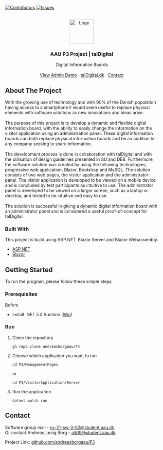 [![Contributors][contributors-shield]][contributors-url]
[![Issues][issues-shield]][issues-url]

<!-- PROJECT LOGO -->
<br />
<div align="center">
  <a href="http://taldigital.dk/">
    <img src="https://i.imgur.com/QtVY2Gm.png" alt="Logo" width="80" height="80">
  </a>

  <h3 align="center">AAU P3 Project | talDigital</h3>

  <p align="center">
    Digital Information Boards
    <br />
    <!--<a href="https://github.com/othneildrew/Best-README-Template"><strong>Explore the docs »</strong></a>
    <br />-->
    <br />
    <a href="https://edit.taldigital.dk/admin">View Admin Demo</a>
    ·
    <a href="https://taldigital.dk">talDigital.dk</a>
    ·
    <a href="#contact">Contact</a>
  </p>
</div>


<!-- ABOUT THE PROJECT -->
## About The Project

With the growing use of technology and with 90% of the Danish population having access to a smartphone it would seem useful to replace physical
elements with software solutions as new innovations and ideas arise. <br /><br />
The purpose of this project is to develop a dynamic and flexible digital information board, with the ability to easily change
the information on the visitor application using an administration panel. 
These digital information boards can both replace physical information boards and be an addition to any company seeking to share information. <br /><br />
The development process is done in collaboration with talDigital and with the utilisation of design guidelines presented in SU and DEB. 
Furthermore, the software solution was created by using the following technologies; progressive web application, Blazor, Bootstrap and MySQL. The solution consists of two web pages, the visitor application and the administrator panel. The visitor application is developed to be viewed on a mobile device and is concluded by test participants as intuitive to use. The administrator panel is developed to be viewed on a larger screen, such as a laptop or desktop, and tested to be intuitive and easy to use. <br /><br />
The solution is successful in giving a dynamic digital information board with an administrator panel and is considered a useful proof-of-concept for talDigital.

### Built With

This project is build using ASP.NET, Blazor Server and Blazor Webassembly.

* [ASP.NET](https://dotnet.microsoft.com/en-us/apps/aspnet)
* [Blazor](https://dotnet.microsoft.com/en-us/apps/aspnet/web-apps/blazor)


<!-- GETTING STARTED -->
## Getting Started

To run the program, please follow these simple steps.

### Prerequisites

Before
* Install .NET 5.0 Runtime (<a href="https://download.visualstudio.microsoft.com/download/pr/bf3abcc3-5461-451c-9dd6-b74491cf0eed/84775adc7e46888289477b5c72e691fd/dotnet-hosting-5.0.12-win.exe" target="_blank">Win</a>)

### Run

1. Clone the repository
   ```
   gh repo clone andreasborgaau/P3
   ```
2. Choose which application you want to run
   ```
   cd P3/ManagementPages
   ```
   or
   ```
   cd P3/VisitorApplication/Server
   ```
3. Run the application
   ```
   dotnet watch run
   ```

<div id="contact">

<!-- CONTACT -->
## Contact

Software group mail - cs-21-sw-3-02@student.aau.dk
  <br />
Or contact Andreas Løvig Borg - alb19@student.aau.dk

Project Link: [github.com/andreasborgaau/P3](https://github.com/andreasborgaau/P3)
</div>

[contributors-shield]: https://img.shields.io/github/contributors/andreasborgaau/P3.svg?style=for-the-badge
[contributors-url]: https://github.com/andreasborgaau/P3/graphs/contributors
[issues-shield]: https://img.shields.io/github/issues/andreasborgaau/P3.svg?style=for-the-badge
[issues-url]: https://github.com/andreasborgaau/P3/issues
